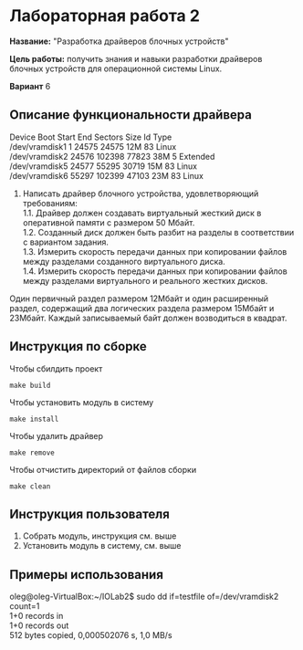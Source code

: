 # Лабораторная работа 2

**Название:** "Разработка драйверов блочных устройств"

**Цель работы:** получить знания и навыки разработки драйверов блочных
устройств для операционной системы Linux.

**Вариант** 6

## Описание функциональности драйвера

Device         Boot Start    End Sectors Size Id Type  
/dev/vramdisk1          1  24575   24575  12M 83 Linux  
/dev/vramdisk2      24576 102398   77823  38M  5 Extended  
/dev/vramdisk5      24577  55295   30719  15M 83 Linux  
/dev/vramdisk6      55297 102399   47103  23M 83 Linux  


1. Написать драйвер блочного устройства, удовлетворяющий
   требованиям:  
   1.1. Драйвер должен создавать виртуальный жесткий диск в
   оперативной памяти с размером 50 Мбайт.  
   1.2. Созданный диск должен быть разбит на разделы в соответствии
   с вариантом задания.  
   1.3. Измерить скорость передачи данных при копировании файлов
   между разделами созданного виртуального диска.  
   1.4. Измерить скорость передачи данных при копировании файлов
   между разделами виртуального и реального жестких дисков.  

Один первичный раздел размером 12Мбайт и один расширенный раздел, содержащий два логических раздела
размером 15Мбайт и 23Мбайт. Каждый записываемый байт должен возводиться в квадрат.



## Инструкция по сборке

Чтобы сбилдить проект
```
make build
```
Чтобы установить модуль в систему
```
make install
```
Чтобы удалить драйвер
```
make remove
```
Чтобы отчистить директорий от файлов сборки
```
make clean
```

## Инструкция пользователя


1. Собрать модуль, инструкция см. выше
2. Установить модуль в систему, см. выше

## Примеры использования

oleg@oleg-VirtualBox:~/IOLab2$ sudo dd if=testfile of=/dev/vramdisk2 count=1  
1+0 records in  
1+0 records out  
512 bytes copied, 0,000502076 s, 1,0 MB/s  
